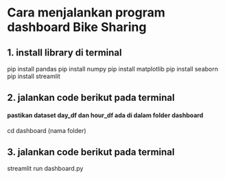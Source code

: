 # Cara menjalankan program dashboard Bike Sharing

## 1. install library di terminal 
pip install pandas
pip install numpy
pip install matplotlib
pip install seaborn
pip install streamlit

## 2. jalankan code berikut pada terminal
#### pastikan dataset day_df dan hour_df ada di dalam folder dashboard
cd dashboard (nama folder)

## 3. jalankan code berikut pada terminal
streamlit run dashboard.py
